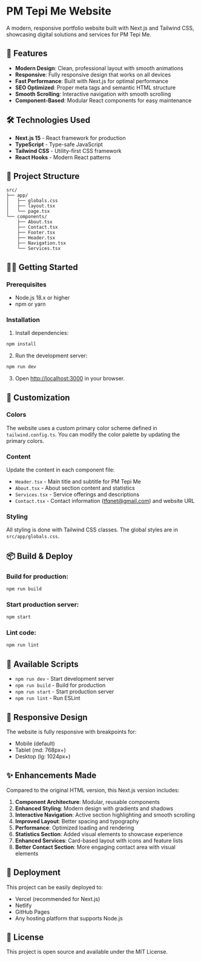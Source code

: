 # PM Tepi Me Website

A modern, responsive portfolio website built with Next.js and Tailwind CSS, showcasing digital solutions and services for PM Tepi Me.

## 🚀 Features

- **Modern Design**: Clean, professional layout with smooth animations
- **Responsive**: Fully responsive design that works on all devices
- **Fast Performance**: Built with Next.js for optimal performance
- **SEO Optimized**: Proper meta tags and semantic HTML structure
- **Smooth Scrolling**: Interactive navigation with smooth scrolling
- **Component-Based**: Modular React components for easy maintenance

## 🛠️ Technologies Used

- **Next.js 15** - React framework for production
- **TypeScript** - Type-safe JavaScript
- **Tailwind CSS** - Utility-first CSS framework
- **React Hooks** - Modern React patterns

## 📁 Project Structure

```
src/
├── app/
│   ├── globals.css
│   ├── layout.tsx
│   └── page.tsx
└── components/
    ├── About.tsx
    ├── Contact.tsx
    ├── Footer.tsx
    ├── Header.tsx
    ├── Navigation.tsx
    └── Services.tsx
```

## 🏃‍♂️ Getting Started

### Prerequisites

- Node.js 18.x or higher
- npm or yarn

### Installation

1. Install dependencies:
```bash
npm install
```

2. Run the development server:
```bash
npm run dev
```

3. Open [http://localhost:3000](http://localhost:3000) in your browser.

## 🎨 Customization

### Colors
The website uses a custom primary color scheme defined in `tailwind.config.ts`. You can modify the color palette by updating the primary colors.

### Content
Update the content in each component file:
- `Header.tsx` - Main title and subtitle for PM Tepi Me
- `About.tsx` - About section content and statistics
- `Services.tsx` - Service offerings and descriptions
- `Contact.tsx` - Contact information (tfqnet@gmail.com) and website URL

### Styling
All styling is done with Tailwind CSS classes. The global styles are in `src/app/globals.css`.

## 📦 Build & Deploy

### Build for production:
```bash
npm run build
```

### Start production server:
```bash
npm start
```

### Lint code:
```bash
npm run lint
```

## 🔧 Available Scripts

- `npm run dev` - Start development server
- `npm run build` - Build for production
- `npm run start` - Start production server
- `npm run lint` - Run ESLint

## 📱 Responsive Design

The website is fully responsive with breakpoints for:
- Mobile (default)
- Tablet (md: 768px+)
- Desktop (lg: 1024px+)

## ✨ Enhancements Made

Compared to the original HTML version, this Next.js version includes:

1. **Component Architecture**: Modular, reusable components
2. **Enhanced Styling**: Modern design with gradients and shadows
3. **Interactive Navigation**: Active section highlighting and smooth scrolling
4. **Improved Layout**: Better spacing and typography
5. **Performance**: Optimized loading and rendering
6. **Statistics Section**: Added visual elements to showcase experience
7. **Enhanced Services**: Card-based layout with icons and feature lists
8. **Better Contact Section**: More engaging contact area with visual elements

## 🚀 Deployment

This project can be easily deployed to:
- Vercel (recommended for Next.js)
- Netlify
- GitHub Pages
- Any hosting platform that supports Node.js

## 📄 License

This project is open source and available under the MIT License.
